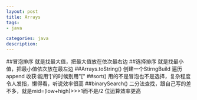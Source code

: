 ```yaml
---
layout: post
title: Arrays
tags:
- java

categories: java
description:
---
```

##冒泡排序
就是找最大值，把最大值放在依次最右边
##选择排序
就是找最小值，把最小值依次放在最左边
##Arrays.toString()
创建一个StirngBuild 遍历append
收获:能用‘[’的时候别用"["
##sort()
用的不是冒泡也不是选择，复杂程度令人发指，懒得看，听说效率很高
##binarySearch()
二分法查找，跟自己写的差不多，就是mid=(low+high)>>>1而不是/2 位运算效率更高
